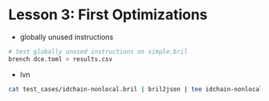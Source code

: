 # Lesson 3:  First Optimizations

* globally unused instructions
```sh
# test globally unused instructions on simple.bril
brench dce.toml > results.csv
```

* lvn
```sh
cat test_cases/idchain-nonlocal.bril | bril2json | tee idchain-nonlocal.json | python3 lvn.py |& less
```